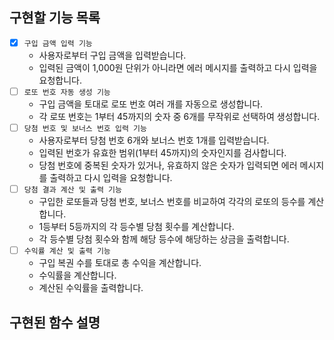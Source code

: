 ## 구현할 기능 목록

- [x] `구입 금액 입력 기능`
    - 사용자로부터 구입 금액을 입력받습니다.
    - 입력된 금액이 1,000원 단위가 아니라면 에러 메시지를 출력하고 다시 입력을 요청합니다.
- [ ] `로또 번호 자동 생성 기능`
    - 구입 금액을 토대로 로또 번호 여러 개를 자동으로 생성합니다.
    - 각 로또 번호는 1부터 45까지의 숫자 중 6개를 무작위로 선택하여 생성합니다.
- [ ] `당첨 번호 및 보너스 번호 입력 기능`
    - 사용자로부터 당첨 번호 6개와 보너스 번호 1개를 입력받습니다.
    - 입력된 번호가 유효한 범위(1부터 45까지)의 숫자인지를 검사합니다.
    - 당첨 번호에 중복된 숫자가 있거나, 유효하지 않은 숫자가 입력되면 에러 메시지를 출력하고 다시 입력을 요청합니다.
- [ ] `당첨 결과 계산 및 출력 기능`
    - 구입한 로또들과 당첨 번호, 보너스 번호를 비교하여 각각의 로또의 등수를 계산합니다.
    - 1등부터 5등까지의 각 등수별 당첨 횟수를 계산합니다.
    - 각 등수별 당첨 횟수와 함께 해당 등수에 해당하는 상금을 출력합니다.
- [ ] `수익률 계산 및 출력 기능`
    - 구입 복권 수를 토대로 총 수익을 계산합니다.
    - 수익률을 계산합니다.
    - 계산된 수익률을 출력합니다.

## 구현된 함수 설명

